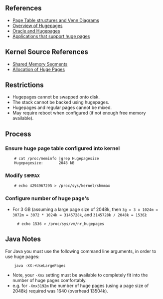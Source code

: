 <!--
Categories:
  - linux
Tags:
  - linux
  - hugepages
  - huge
  - page
  - memory
-->

## References 

- [Page Table structures and Venn Diagrams](http://linux-mm.org/HugePages)
- [Overview of Hugepages](http://lwn.net/Articles/374424/)
- [Oracle and Hugepages](http://www.oracledatabase12g.com/wp-content/uploads/html/HugePages%20on%20Linux%20What%20It%20Is...%20and%20What%20It%20Is%20Not.htm)
- [Applications that support huge pages](http://wiki.debian.org/Hugepages)

## Kernel Source References

- [Shared Memory Segments](http://lxr.free-electrons.com/source/ipc/shm.c)
- [Allocation of Huge Pages](http://lxr.free-electrons.com/source/fs/hugetlbfs/inode.c)


## Restrictions

- Hugepages cannot be swapped onto disk.
- The stack cannot be backed using hugepages.
- Hugepages and regular pages cannot be mixed.
- May require reboot when configured (if not enough free memory available).

## Process ##

### Ensure huge page table configured into kernel ###

        # cat /proc/meminfo |grep Hugepagesize
        Hugepagesize:       2048 kB


### Modify `SHMMAX` ###

        # echo 4294967295 > /proc/sys/kernel/shmmax


### Configure number of huge page's ###

- For 3 GB (assuming a large page size of 2048k, then `3g = 3 x 1024m = 3072m = 3072 * 1024k = 3145728k`, and `3145728k / 2048k = 1536`):

        # echo 1536 > /proc/sys/vm/nr_hugepages

## Java Notes ##

For Java you must use the following command line arguments, in order to use huge pages:

        java -XX:+UseLargePages

- Note, your `-Xmx` setting must be available to completely fit into the number of huge pages comfortably.
- e.g. for `-Xmx3192m` the number of huge pages (using a page size of 2048k) required was 1640 (overhead 13504k).



